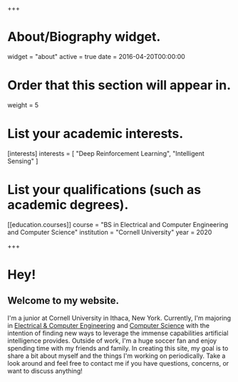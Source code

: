 +++
# About/Biography widget.
widget = "about"
active = true
date = 2016-04-20T00:00:00

# Order that this section will appear in.
weight = 5

# List your academic interests.
[interests]
  interests = [
    "Deep Reinforcement Learning",
    "Intelligent Sensing"
  ]

# List your qualifications (such as academic degrees).
[[education.courses]]
  course = "BS in Electrical and Computer Engineering and Computer Science"
  institution = "Cornell University"
  year = 2020

 
+++


# Hey!
## Welcome to my website.
I'm a junior at Cornell University in Ithaca, New York. Currently, I'm majoring in [Electrical & Computer Engineering](https://www.ece.cornell.edu/) and [Computer Science](https://www.cs.cornell.edu/) with the intention of finding new ways to leverage the immense capabilities artificial intelligence provides. Outside of work, I'm a huge soccer fan and enjoy spending time with my friends and family. In creating this site, my goal is to share a bit about myself and the things I'm working on periodically. Take a look around and feel free to contact me if you have questions, concerns, or want to discuss anything!
